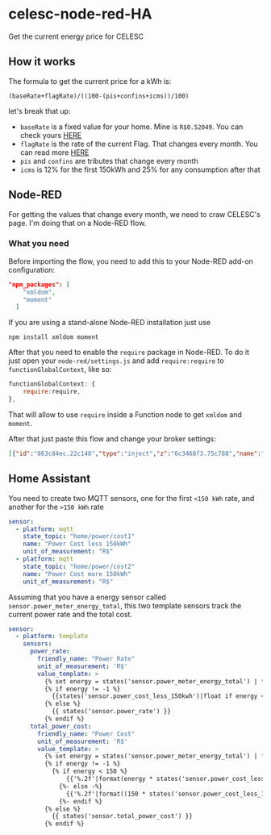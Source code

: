 # celesc-node-red-HA
Get the current energy price for CELESC

## How it works

The formula to get the current price for a kWh is:
```
(baseRate+flagRate)/((100-(pis+confins+icms))/100)
```
let's break that up:
- `baseRate` is a fixed value for your home. Mine is `R$0.52049`. You can check yours [HERE](http://www.celesc.com.br/portal/index.php/duvidas-mais-frequentes/1140-tarifa)
- `flagRate` is the rate of the current Flag. That changes every month. You can read more [HERE](http://www.aneel.gov.br/bandeiras-tarifarias)
- `pis` and `confins` are tributes that change every month
- `icms` is 12% for the first 150kWh and 25% for any consumption after that

## Node-RED

For getting the values that change every month, we need to craw CELESC's page.
I'm doing that on a Node-RED flow.

### What you need

Before importing the flow, you need to add this to your Node-RED add-on configuration:
```json
"npm_packages": [
    "xmldom",
    "moment"
  ]
```
If you are using a stand-alone Node-RED installation just use
```shell
npm install xmldom moment
```

After that you need to enable the `require` package in Node-RED. To do it just open your `node-red/settings.js` and add `require:require` to `functionGlobalContext`, like so:
```javascript
functionGlobalContext: {
    require:require,
},
```

That will allow to use `require` inside a Function node to get `xmldom` and `moment`.

After that just paste this flow and change your broker settings:

```json
[{"id":"863c84ec.22c148","type":"inject","z":"6c3468f3.75c788","name":"","topic":"","payload":"","payloadType":"date","repeat":"7200","crontab":"","once":false,"onceDelay":0.1,"x":130,"y":400,"wires":[["90bef970.b544f8"]]},{"id":"90bef970.b544f8","type":"http request","z":"6c3468f3.75c788","name":"celesc","method":"GET","ret":"txt","paytoqs":false,"url":"http://www.celesc.com.br/portal/","tls":"","proxy":"","authType":"basic","x":270,"y":400,"wires":[["43a567f.fafd998"]]},{"id":"abfb297b.46c3d8","type":"function","z":"6c3468f3.75c788","name":"valor","func":"var altText = msg.payload.alt\nvar value = 0\n\n// Possiveis Valores:\n// verde\n// amarela\n// bandeira-vermelha\nswitch(altText) {\n    case \"verde\":\n        valued = 0\n        break;\n    case \"amarela\":\n        value = 0.015\n        break;\n    case \"bandeira-vermelha\":\n        value = 0.060\n        break;\n}\nflow.set(\"flag\", value);\n\nmsg.topic = \"flag\"\nmsg.payload = value\nreturn msg;","outputs":1,"noerr":0,"x":550,"y":400,"wires":[["34251f38.944a8"]]},{"id":"43a567f.fafd998","type":"html","z":"6c3468f3.75c788","name":"bandeira","property":"payload","outproperty":"payload","tag":"#groupDestaque > div.boxDestaque.tipoAgweb > table > tbody > tr:nth-child(1) > td:nth-child(4) > p:nth-child(3) > strong > span > strong > a > img","ret":"attr","as":"multi","x":420,"y":400,"wires":[["abfb297b.46c3d8"]]},{"id":"34251f38.944a8","type":"http request","z":"6c3468f3.75c788","name":"tarifa celesc","method":"GET","ret":"txt","paytoqs":false,"url":"http://www.celesc.com.br/portal/index.php/duvidas-mais-frequentes/1140-tarifa","tls":"","proxy":"","authType":"basic","x":290,"y":460,"wires":[["3798c67.ca40c3a"]]},{"id":"3798c67.ca40c3a","type":"html","z":"6c3468f3.75c788","name":"taxas","property":"payload","outproperty":"payload","tag":"#contentMain > div > table:nth-child(25)","ret":"html","as":"multi","x":430,"y":460,"wires":[["284ac6c.adc473a"]]},{"id":"284ac6c.adc473a","type":"function","z":"6c3468f3.75c788","name":"valor","func":"var require = global.get('require');\nvar DOMParser = require('xmldom').DOMParser;\nvar moment = require('moment');\nlet parser = new DOMParser();\n\nlet table = parser.parseFromString(\"<table>\" + msg.payload + \"</table>\", \"text/xml\").getElementsByTagName(\"table\")[0];\n\nvar elements = table.lastChild.childNodes;\nlet currentDate = moment().format('MM/YYYY')\n\nvar msgOne = {topic: \"pis\", payload: {}}\nvar msgTwo = {topic: \"confins\", payload: {}}\n\nfor (let i = 0; i < elements.length; i++) {\n    let elementA = elements[i];\n    if (elementA.hasChildNodes()) {\n        let element = elementA.childNodes\n        \n        if (element[1].textContent == currentDate) { // get current date\n            msgOne.payload = parseFloat(element[3].textContent.replace(\",\", \".\"))\n            msgTwo.payload = parseFloat(element[5].textContent.replace(\",\", \".\"))\n        }\n    }\n}\n\n\nflow.set(\"pis\", msgOne.payload);\nflow.set(\"confins\", msgTwo.payload);\n\nreturn [msgOne, msgTwo];","outputs":2,"noerr":0,"x":550,"y":460,"wires":[[],["7e56e24a.a86fcc"]]},{"id":"7e56e24a.a86fcc","type":"function","z":"6c3468f3.75c788","name":"tarifa atual","func":"let pis = flow.get(\"pis\");\nlet confins = flow.get(\"confins\");\nlet flag = flow.get(\"flag\");\nlet base = 0.52049;\nlet icmsFirst = 12;\nlet icmsSecond = 25;\n\n// (base+flag)/((100-(pis+confins+icms))/100)\n\nmsgOne = {\n    topic: \"home/power/cost1\",\n    payload: (base+flag)/((100-(pis+confins+icmsFirst))/100)\n}\n\nmsgTwo = {\n    topic: \"home/power/cost2\",\n    payload: (base+flag)/((100-(pis+confins+icmsSecond))/100)\n}\n\nreturn [msgOne, msgTwo];","outputs":2,"noerr":0,"x":290,"y":520,"wires":[["46ee30d1.1fc48"],["46ee30d1.1fc48"]]},{"id":"46ee30d1.1fc48","type":"mqtt out","z":"6c3468f3.75c788","name":"","topic":"","qos":"1","retain":"true","broker":"e1a868b9.a931c8","x":430,"y":520,"wires":[]},{"id":"e1a868b9.a931c8","type":"mqtt-broker","z":"","name":"","broker":"localhost","port":"1883","clientid":"","usetls":false,"compatmode":true,"keepalive":"60","cleansession":true,"birthTopic":"","birthQos":"0","birthPayload":"","closeTopic":"","closeQos":"0","closePayload":"","willTopic":"","willQos":"0","willPayload":""}]
```

## Home Assistant

You need to create two MQTT sensors, one for the first `<150 kWh` rate, and another for the `>150 kWh` rate

```yaml
sensor:
  - platform: mqtt
    state_topic: "home/power/cost1"
    name: "Power Cost less 150kWh"
    unit_of_measurement: "R$"
  - platform: mqtt
    state_topic: "home/power/cost2"
    name: "Power Cost more 150kWh"
    unit_of_measurement: "R$"
```

Assuming that you have a energy sensor called `sensor.power_meter_energy_total`, this two template sensors track the current power rate and the total cost.

```yaml
sensor:
  - platform: template
    sensors:
      power_rate:
        friendly_name: "Power Rate"
        unit_of_measurement: 'R$'
        value_template: >
          {% set energy = states('sensor.power_meter_energy_total') | float(default=-1) %}
          {% if energy != -1 %}
            {{states('sensor.power_cost_less_150kwh')|float if energy < 150 else states('sensor.power_cost_more_150kwh')|float}}
          {% else %}
            {{ states('sensor.power_rate') }}
          {% endif %}
      total_power_cost:
        friendly_name: "Power Cost"
        unit_of_measurement: 'R$'
        value_template: >
          {% set energy = states('sensor.power_meter_energy_total') | float(default=-1) %}
          {% if energy != -1 %}
            {% if energy < 150 %} 
                {{'%.2f'|format(energy * states('sensor.power_cost_less_150kwh')|float)}}
              {%- else -%} 
                {{'%.2f'|format((150 * states('sensor.power_cost_less_150kwh')|float) + (energy - 150 * states('sensor.power_cost_more_150kwh')|float))}}
              {%- endif %}
          {% else %}
            {{ states('sensor.total_power_cost') }}
          {% endif %}
```
